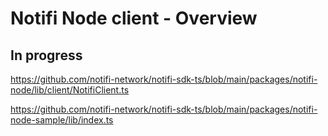 # Notifi Node client - Overview

## In progress


https://github.com/notifi-network/notifi-sdk-ts/blob/main/packages/notifi-node/lib/client/NotifiClient.ts

https://github.com/notifi-network/notifi-sdk-ts/blob/main/packages/notifi-node-sample/lib/index.ts

<!--
What to cover: 

- When to use 
- examples 

https://github.com/notifi-network/notifi-sdk-ts/blob/main/packages/notifi-node/lib/client/NotifiClient.ts

https://github.com/notifi-network/notifi-sdk-ts/blob/main/packages/notifi-node-sample/lib/index.ts
-->